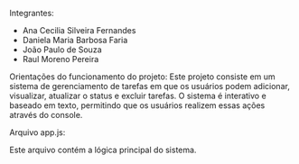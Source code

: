 Integrantes: 

- Ana Cecilia Silveira Fernandes
- Daniela Maria Barbosa Faria 
- João Paulo de Souza
- Raul Moreno Pereira

Orientações do funcionamento do projeto:
Este projeto consiste em um sistema de gerenciamento de tarefas em que os usuários podem adicionar, visualizar, atualizar o status e excluir tarefas. O sistema é interativo e baseado em texto, permitindo que os usuários realizem essas ações através do console.

Arquivo app.js:

Este arquivo contém a lógica principal do sistema. 


